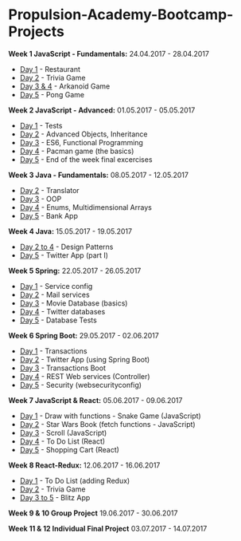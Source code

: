# Propulsion-Academy-Bootcamp-Projects

**Week 1 JavaScript - Fundamentals:** 24.04.2017 - 28.04.2017
  - [Day 1](Week1/Day1) - Restaurant
  - [Day 2](Week1/Day2) - Trivia Game
  - [Day 3 & 4](Week1/Day3) - Arkanoid Game
  - [Day 5](Week1/Day5) - Pong Game
  
**Week 2 JavaScript - Advanced:** 01.05.2017 - 05.05.2017
  - [Day 1](Week2/Day1) - Tests
  - [Day 2](Week2/Day2) - Advanced Objects, Inheritance
  - [Day 3](Week2/Day3) - ES6, Functional Programming
  - [Day 4](Week2/Day4) - Pacman game (the basics)
  - [Day 5](Week2/Day5) - End of the week final excercises
  
**Week 3 Java - Fundamentals:** 08.05.2017 - 12.05.2017
  - [Day 2](Week3/Day2) - Translator
  - [Day 3](Week3/Day3) - OOP
  - [Day 4](Week3/Day4) - Enums, Multidimensional Arrays
  - [Day 5](Week3/Day5) - Bank App

**Week 4 Java:** 15.05.2017 - 19.05.2017
  - [Day 2 to 4](Week4/Day2) - Design Patterns
  - [Day 5](Week4/Day5) - Twitter App (part I)
  
**Week 5 Spring:** 22.05.2017 - 26.05.2017
  - [Day 1](Week5/Day1) - Service config
  - [Day 2](Week5/Day2) - Mail services
  - [Day 3](Week5/Day3) - Movie Database (basics)
  - [Day 4](Week5/Day4) - Twitter databases
  - [Day 5](Week5/Day5) - Database Tests

**Week 6 Spring Boot:** 29.05.2017 - 02.06.2017
  - [Day 1](Week6/Day1) - Transactions
  - [Day 2](Week6/Day2) - Twitter App (using Spring Boot)
  - [Day 3](Week6/Day3) - Transactions Boot 
  - [Day 4](Week6/Day4) - REST Web services (Controller)
  - [Day 5](Week6/Day5) - Security (websecurityconfig)
  
 **Week 7 JavaScript & React:** 05.06.2017 - 09.06.2017
  - [Day 1](Week7/Day1) - Draw with functions - Snake Game (JavaScript)
  - [Day 2](Week7/Day2) - Star Wars Book (fetch functions - JavaScript)
  - [Day 3](Week7/Day3) - Scroll (JavaScript)
  - [Day 4](Week7/Day4) - To Do List (React)
  - [Day 5](Week7/Day5) - Shopping Cart (React)
 
 **Week 8 React-Redux:** 12.06.2017 - 16.06.2017
  - [Day 1](Week8/Day1) - To Do List (adding Redux)
  - [Day 2](Week8/Day2) - Trivia Game
  - [Day 3 to 5](Week8/Day3) - Blitz App
 
  **Week 9 & 10 Group Project** 19.06.2017 - 30.06.2017
  
  **Week 11 & 12 Individual Final Project** 03.07.2017 - 14.07.2017
